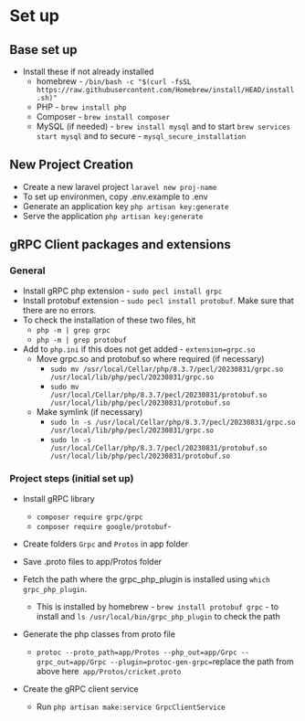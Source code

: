 # Set up

## Base set up
- Install these if not already installed
    - homebrew - `/bin/bash -c "$(curl -fsSL https://raw.githubusercontent.com/Homebrew/install/HEAD/install.sh)"`
    - PHP - `brew install php`
    - Composer - `brew install composer`
    - MySQL (if needed) - `brew install mysql` and to start `brew services start mysql` and to secure - `mysql_secure_installation`

## New Project Creation
- Create a new laravel project `laravel new proj-name`
- To set up environmen, copy .env.example to .env
- Generate an application key `php artisan key:generate`
- Serve the application `php artisan key:generate`

## gRPC Client packages and extensions
### General
- Install gRPC php extension - `sudo pecl install grpc`
- Install protobuf extension - `sudo pecl install protobuf`. Make sure that there are no errors.
- To check the installation of these two files, hit
    - `php -m | grep grpc`
    - `php -m | grep protobuf`
- Add to `php.ini` if this does not get added - `extension=grpc.so` 
    - Move grpc.so and protobuf.so where required (if necessary)
        - `sudo mv /usr/local/Cellar/php/8.3.7/pecl/20230831/grpc.so /usr/local/lib/php/pecl/20230831/grpc.so` 
        - `sudo mv /usr/local/Cellar/php/8.3.7/pecl/20230831/protobuf.so /usr/local/lib/php/pecl/20230831/protobuf.so`
    - Make symlink (if necessary)
        - `sudo ln -s /usr/local/Cellar/php/8.3.7/pecl/20230831/grpc.so /usr/local/lib/php/pecl/20230831/grpc.so`
        - `sudo ln -s /usr/local/Cellar/php/8.3.7/pecl/20230831/protobuf.so /usr/local/lib/php/pecl/20230831/protobuf.so`

### Project steps (initial set up)
- Install gRPC library
    - `composer require grpc/grpc`
    - `composer require google/protobuf`-
- Create folders `Grpc` and `Protos` in app folder
- Save .proto files to app/Protos folder
- Fetch the path where the grpc_php_plugin is installed using `which grpc_php_plugin`. 
    - This is installed by homebrew - `brew install protobuf grpc` - to install and `ls /usr/local/bin/grpc_php_plugin` to check the path

- Generate the php classes from proto file
    - `protoc --proto_path=app/Protos --php_out=app/Grpc --grpc_out=app/Grpc --plugin=protoc-gen-grpc=`replace the path from above here` app/Protos/cricket.proto`
- Create the gRPC client service
    - Run `php artisan make:service GrpcClientService`
